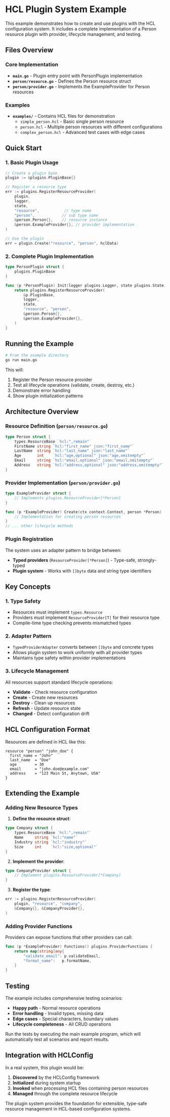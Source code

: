 # HCL Plugin System Example

This example demonstrates how to create and use plugins with the HCL configuration system. It includes a complete implementation of a Person resource plugin with provider, lifecycle management, and testing.

## Files Overview

### Core Implementation
- **`main.go`** - Plugin entry point with PersonPlugin implementation
- **`person/resource.go`** - Defines the Person resource struct
- **`person/provider.go`** - Implements the ExampleProvider for Person resources

### Examples
- **`examples/`** - Contains HCL files for demonstration
  - `simple_person.hcl` - Basic single person resource
  - `person.hcl` - Multiple person resources with different configurations
  - `complex_person.hcl` - Advanced test cases with edge cases

## Quick Start

### 1. Basic Plugin Usage

```go
// Create a plugin base
plugin := &plugins.PluginBase{}

// Register a resource type
err := plugins.RegisterResourceProvider(
    plugin,
    logger,
    state,
    "resource",           // type name
    "person",            // sub type name
    &person.Person{},    // resource instance
    &person.ExampleProvider{}, // provider implementation
)

// Use the plugin
err = plugin.Create("resource", "person", hclData)
```

### 2. Complete Plugin Implementation

```go
type PersonPlugin struct {
    plugins.PluginBase
}

func (p *PersonPlugin) Init(logger plugins.Logger, state plugins.State) error {
    return plugins.RegisterResourceProvider(
        &p.PluginBase,
        logger,
        state,
        "resource", "person",
        &person.Person{},
        &person.ExampleProvider{},
    )
}
```

## Running the Example

```bash
# From the example directory
go run main.go
```

This will:
1. Register the Person resource provider
2. Test all lifecycle operations (validate, create, destroy, etc.)
3. Demonstrate error handling
4. Show plugin initialization patterns

## Architecture Overview

### Resource Definition (`person/resource.go`)
```go
type Person struct {
    types.ResourceBase `hcl:",remain"`
    FirstName string `hcl:"first_name" json:"first_name"`
    LastName  string `hcl:"last_name" json:"last_name"`
    Age       int    `hcl:"age,optional" json:"age,omitempty"`
    Email     string `hcl:"email,optional" json:"email,omitempty"`
    Address   string `hcl:"address,optional" json:"address,omitempty"`
}
```

### Provider Implementation (`person/provider.go`)
```go
type ExampleProvider struct {
    // Implements plugins.ResourceProvider[*Person]
}

func (p *ExampleProvider) Create(ctx context.Context, person *Person) (*Person, error) {
    // Implementation for creating person resources
}
// ... other lifecycle methods
```

### Plugin Registration
The system uses an adapter pattern to bridge between:
- **Typed providers** (`ResourceProvider[*Person]`) - Type-safe, strongly-typed
- **Plugin system** - Works with `[]byte` data and string type identifiers

## Key Concepts

### 1. Type Safety
- Resources must implement `types.Resource`
- Providers must implement `ResourceProvider[T]` for their resource type
- Compile-time type checking prevents mismatched types

### 2. Adapter Pattern
- `TypedProviderAdapter` converts between `[]byte` and concrete types
- Allows plugin system to work uniformly with all provider types
- Maintains type safety within provider implementations

### 3. Lifecycle Management
All resources support standard lifecycle operations:
- **Validate** - Check resource configuration
- **Create** - Create new resources
- **Destroy** - Clean up resources
- **Refresh** - Update resource state
- **Changed** - Detect configuration drift

## HCL Configuration Format

Resources are defined in HCL like this:

```hcl
resource "person" "john_doe" {
  first_name = "John"
  last_name  = "Doe"
  age        = 30
  email      = "john.doe@example.com"
  address    = "123 Main St, Anytown, USA"
}
```

## Extending the Example

### Adding New Resource Types

1. **Define the resource struct**:
```go
type Company struct {
    types.ResourceBase `hcl:",remain"`
    Name     string `hcl:"name"`
    Industry string `hcl:"industry"`
    Size     int    `hcl:"size,optional"`
}
```

2. **Implement the provider**:
```go
type CompanyProvider struct {
    // Implement plugins.ResourceProvider[*Company]
}
```

3. **Register the type**:
```go
err := plugins.RegisterResourceProvider(
    plugin, "resource", "company",
    &Company{}, &CompanyProvider{},
)
```

### Adding Provider Functions

Providers can expose functions that other providers can call:

```go
func (p *ExampleProvider) Functions() plugins.ProviderFunctions {
    return map[string]any{
        "validate_email": p.validateEmail,
        "format_name":   p.formatName,
    }
}
```

## Testing

The example includes comprehensive testing scenarios:

- **Happy path** - Normal resource operations
- **Error handling** - Invalid types, missing data
- **Edge cases** - Special characters, boundary values
- **Lifecycle completeness** - All CRUD operations

Run the tests by executing the main example program, which will automatically test all scenarios and report results.

## Integration with HCLConfig

In a real system, this plugin would be:
1. **Discovered** by the HCLConfig framework
2. **Initialized** during system startup
3. **Invoked** when processing HCL files containing person resources
4. **Managed** through the complete resource lifecycle

The plugin system provides the foundation for extensible, type-safe resource management in HCL-based configuration systems.